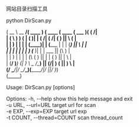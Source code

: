 网站目录扫描工具


python DirScan.py 


(  __  \ \__   __/(  ____ )     (  ____ \(  ____ \(  ___  )( (    /|<br>
| (  \  )   ) (   | (    )|     | (    \/| (    \/| (   ) ||  \  ( |<br>
| |   ) |   | |   | (____)|     | (_____ | |      | (___) ||   \ | |<br>
| |   | |   | |   |     __)     (_____  )| |      |  ___  || (\ \) |<br>
| |   ) |   | |   | (\ (              ) || |      | (   ) || | \   |<br>
| (__/  )___) (___| ) \ \__     /\____) || (____/\| )   ( || )  \  |<br>
(______/ \_______/|/   \__/_____\_______)(_______/|/     \||/    )_)<br>
                          (_____)<br>

Usage: DirScan.py [options]

Options:
  -h, --help            show this help message and exit<br>
  -u URL, --url=URL     target url for scan<br>
  -e EXP, --exp=EXP     target url exp<br>
  -t COUNT, --thread=COUNT     scan thread_count<br>
